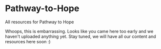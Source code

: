 # Pathway-to-Hope
All resources for Pathway to Hope

Whoops, this is embarrassing. Looks like you came here too early and we haven't uploaded anything yet. Stay tuned, we will have all our content and resources here soon :)
